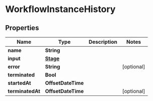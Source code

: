 

# WorkflowInstanceHistory


## Properties

| Name | Type | Description | Notes |
|------------ | ------------- | ------------- | -------------|
|**name** | **String** |  |  |
|**input** | [**Stage**](Stage.md) |  |  |
|**error** | **String** |  |  [optional] |
|**terminated** | **Bool** |  |  |
|**startedAt** | **OffsetDateTime** |  |  |
|**terminatedAt** | **OffsetDateTime** |  |  [optional] |



